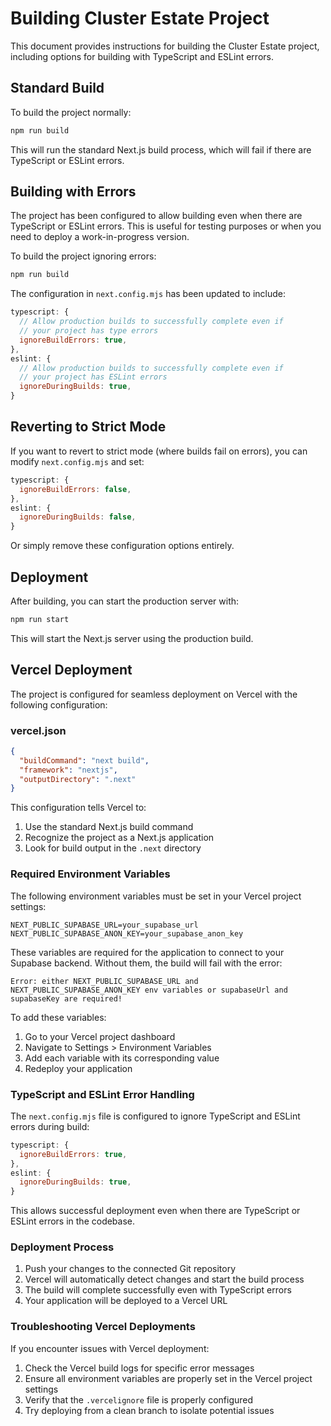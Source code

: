 # Building Cluster Estate Project

This document provides instructions for building the Cluster Estate project, including options for building with TypeScript and ESLint errors.

## Standard Build

To build the project normally:

```bash
npm run build
```

This will run the standard Next.js build process, which will fail if there are TypeScript or ESLint errors.

## Building with Errors

The project has been configured to allow building even when there are TypeScript or ESLint errors. This is useful for testing purposes or when you need to deploy a work-in-progress version.

To build the project ignoring errors:

```bash
npm run build
```

The configuration in `next.config.mjs` has been updated to include:

```javascript
typescript: {
  // Allow production builds to successfully complete even if
  // your project has type errors
  ignoreBuildErrors: true,
},
eslint: {
  // Allow production builds to successfully complete even if
  // your project has ESLint errors
  ignoreDuringBuilds: true,
}
```

## Reverting to Strict Mode

If you want to revert to strict mode (where builds fail on errors), you can modify `next.config.mjs` and set:

```javascript
typescript: {
  ignoreBuildErrors: false,
},
eslint: {
  ignoreDuringBuilds: false,
}
```

Or simply remove these configuration options entirely.

## Deployment

After building, you can start the production server with:

```bash
npm run start
```

This will start the Next.js server using the production build.

## Vercel Deployment

The project is configured for seamless deployment on Vercel with the following configuration:

### vercel.json

```json
{
  "buildCommand": "next build",
  "framework": "nextjs",
  "outputDirectory": ".next"
}
```

This configuration tells Vercel to:
1. Use the standard Next.js build command
2. Recognize the project as a Next.js application
3. Look for build output in the `.next` directory

### Required Environment Variables

The following environment variables must be set in your Vercel project settings:

```
NEXT_PUBLIC_SUPABASE_URL=your_supabase_url
NEXT_PUBLIC_SUPABASE_ANON_KEY=your_supabase_anon_key
```

These variables are required for the application to connect to your Supabase backend. Without them, the build will fail with the error:

```
Error: either NEXT_PUBLIC_SUPABASE_URL and NEXT_PUBLIC_SUPABASE_ANON_KEY env variables or supabaseUrl and supabaseKey are required!
```

To add these variables:
1. Go to your Vercel project dashboard
2. Navigate to Settings > Environment Variables
3. Add each variable with its corresponding value
4. Redeploy your application

### TypeScript and ESLint Error Handling

The `next.config.mjs` file is configured to ignore TypeScript and ESLint errors during build:

```javascript
typescript: {
  ignoreBuildErrors: true,
},
eslint: {
  ignoreDuringBuilds: true,
}
```

This allows successful deployment even when there are TypeScript or ESLint errors in the codebase.

### Deployment Process

1. Push your changes to the connected Git repository
2. Vercel will automatically detect changes and start the build process
3. The build will complete successfully even with TypeScript errors
4. Your application will be deployed to a Vercel URL

### Troubleshooting Vercel Deployments

If you encounter issues with Vercel deployment:

1. Check the Vercel build logs for specific error messages
2. Ensure all environment variables are properly set in the Vercel project settings
3. Verify that the `.vercelignore` file is properly configured
4. Try deploying from a clean branch to isolate potential issues
